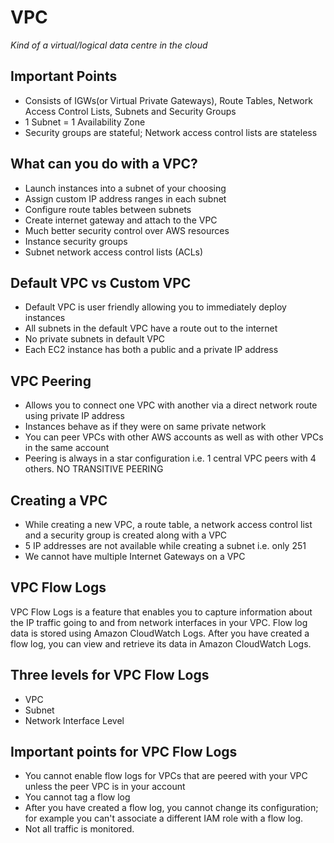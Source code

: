 # VPC
*Kind of a virtual/logical data centre in the cloud*

## Important Points
 - Consists of IGWs(or Virtual Private Gateways), Route Tables, Network Access Control Lists, Subnets and Security Groups
 - 1 Subnet = 1 Availability Zone
 - Security groups are stateful; Network access control lists are stateless

## What can you do with a VPC?
 - Launch instances into a subnet of your choosing
 - Assign custom IP address ranges in each subnet
 - Configure route tables between subnets
 - Create internet gateway and attach to the VPC
 - Much better security control over AWS resources
 - Instance security groups
 - Subnet network access control lists (ACLs)

## Default VPC vs Custom VPC
 - Default VPC is user friendly allowing you to immediately deploy instances
 - All subnets in the default VPC have a route out to the internet
 - No private subnets in default VPC
 - Each EC2 instance has both a public and a private IP address

## VPC Peering
 - Allows you to connect one VPC with another via a direct network route using private IP address
 - Instances behave as if they were on same private network
 - You can peer VPCs with other AWS accounts as well as with other VPCs in the same account
 - Peering is always in a star configuration i.e. 1 central VPC peers with 4 others. NO TRANSITIVE PEERING

## Creating a VPC
 - While creating a new VPC, a route table, a network access control list and a security group is created along with a VPC
 - 5 IP addresses are not available while creating a subnet i.e. only 251
 - We cannot have multiple Internet Gateways on a VPC

## VPC Flow Logs
VPC Flow Logs is a feature that enables you to capture information about the IP traffic going to and from network interfaces in your VPC. Flow log data is stored using Amazon CloudWatch Logs. After you have created a flow log, you can view and retrieve its data in Amazon CloudWatch Logs.

## Three levels for VPC Flow Logs
 - VPC
 - Subnet
 - Network Interface Level

## Important points for VPC Flow Logs
 - You cannot enable flow logs for VPCs that are peered with your VPC unless the peer VPC is in your account
 - You cannot tag a flow log
 - After you have created a flow log, you cannot change its configuration; for example you can't associate a different IAM role with a flow log.
 - Not all traffic is monitored.